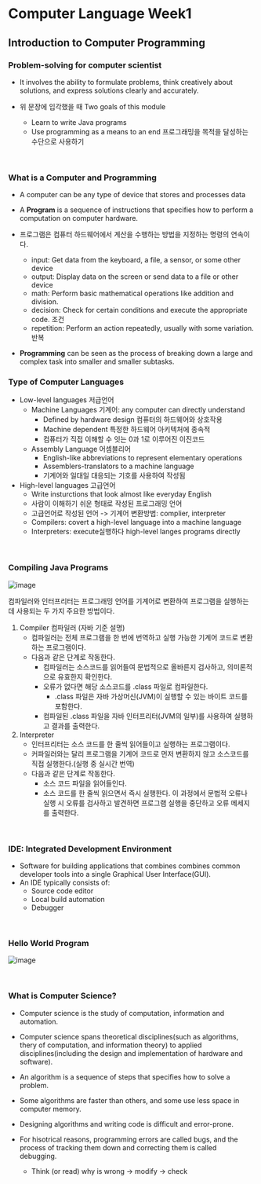 # Computer Language Week1

## Introduction to Computer Programming

### Problem-solving for computer scientist

* It involves the ability to formulate problems, think creatively about solutions, and express solutions clearly and accurately.

* 위 문장에 입각했을 때 Two goals of this module
    * Learn to write Java programs
    * Use programming as a means to an end 프로그래밍을 목적을 달성하는 수단으로 사용하기
<br>    

### What is a Computer and Programming

* A computer can be any type of device that stores and processes data

* A **Program** is a sequence of instructions that specifies how to perform a computation on computer hardware.
* 프로그램은 컴퓨터 하드웨어에서 계산을 수행하는 방법을 지정하는 명령의 연속이다.
    * input: Get data from the keyboard, a file, a sensor, or some other device
    * output: Display data on the screen or send data to a file or other device
    * math: Perform basic mathematical operations like addition and division.
    * decision: Check for certain conditions and execute the appropriate code. 조건
    * repetition: Perform an action repeatedly, usually with some variation. 반복

* **Programming** can be seen as the process of breaking down a large and complex task into smaller and smaller subtasks.


### Type of Computer Languages

* Low-level languages 저급언어
    * Machine Languages 기계어: any computer can directly understand
        * Defined by hardware design 컴퓨터의 하드웨어와 상호작용
        * Machine dependent 특정한 하드웨어 아키텍처에 종속적
        * 컴퓨터가 직접 이해할 수 잇는 0과 1로 이루어진 이진코드
    * Assembly Language 어셈블리어
        * English-like abbreviations to represent elementary operations
        * Assemblers-translators to a machine language
        * 기계어와 일대일 대응되는 기호를 사용하여 작성됨
* High-level languages 고급언어
    * Write insturctions that look almost like everyday English
    * 사람이 이해하기 쉬운 형태로 작성된 프로그래밍 언어
    * 고급언어로 작성된 언어 -> 기계어 변환방법: complier, interpreter
    * Compilers: covert a high-level language into a machine language
    * Interpreters: execute실행하다 high-level langes programs directly
<br>

### Compiling Java Programs

![image](https://github.com/orieasy1/24-1-Programming-Study/assets/129071350/9926428f-5ee0-45ff-8ac8-83e1adb60384)

컴파일러와 인터프리터는 프로그래밍 언어를 기계어로 변환하여 프로그램을 실행하는데 사용되는 두 가지 주요한 방법이다.

1. Compiler 컴파일러 (자바 기준 설명)
    * 컴파일러는 전체 프로그램을 한 번에 번역하고 실행 가능한 기계어 코드로 변환하는 프로그램이다.
    * 다음과 같은 단계로 작동한다.
        * 컴파일러는 소스코드를 읽어들여 문법적으로 올바른지 검사하고, 의미론적으로 유효한지 확인한다.
        * 오류가 없다면 해당 소스코드를 .class 파일로 컴파일한다.
            * .class 파일은 자바 가상머신(JVM)이 실행할 수 있는 바이트 코드를 포함한다.
        * 컴파일된 .class 파일을 자바 인터프리터(JVM의 일부)를 사용하여 실행하고 결과를 출력한다.
2. Interpreter
    * 인터프리터는 소스 코드를 한 줄씩 읽어들이고 실행하는 프로그램이다.
    * 커파일러와는 달리 프로그램을 기계어 코드로 먼저 변환하지 않고 소스코드를 직접 실행한다.(실행 중 실시간 번역)
    * 다음과 같은 단계로 작동한다.
        * 소스 코드 파일을 읽어들인다.
        * 소스 코드를 한 줄씩 읽으면서 즉시 실행한다. 이 과정에서 문법적 오류나 실행 시 오류를 검사하고 발견하면 프로그램 실행을 중단하고 오류 메세지를 출력한다.
<br>

### IDE: Integrated Development Environment

* Software for building applications that combines combines common developer tools into a single Graphical User Interface(GUI).
*  An IDE typically consists of:
    * Source code editor
    * Local build automation
    * Debugger
<br>

### Hello World Program

![image](https://github.com/orieasy1/24-1-Programming-Study/assets/129071350/72b29e08-71f4-4cf1-ac67-0d35429b42a8)

<br>

### What is Computer Science?

* Computer science is the study of computation, information and automation.
* Computer science spans theoretical disciplines(such as algorithms, thery of computation, and information theory) to applied disciplines(including the design and implementation of hardware and software).

* An algorithm is a sequence of steps that specifies how to solve a problem.
* Some algorithms are faster than others, and some use less space in computer memory.

* Designing algorithms and writing code is difficult and error-prone.
* For hisotrical reasons, programming errors are called bugs, and the process of tracking them down and correcting them is called debugging.
    * Think (or read) why is wrong -> modify -> check

